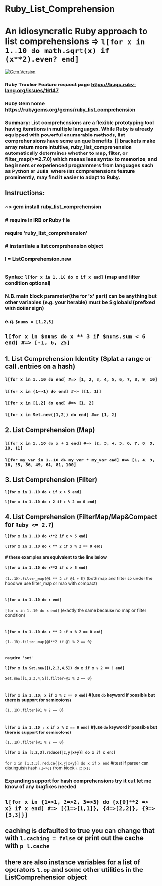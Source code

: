 # Ruby_List_Comprehension
# An idiosyncratic Ruby approach to list comprehensions => `l[for x in 1..10 do math.sqrt(x) if (x**2).even? end]`
[![Gem Version](https://badge.fury.io/rb/ruby_list_comprehension.svg)](https://badge.fury.io/rb/ruby_list_comprehension)
### Ruby Tracker Feature request page https://bugs.ruby-lang.org/issues/16147 
### Ruby Gem home  https://rubygems.org/gems/ruby_list_comprehension
### Summary: List comprehensions are a flexible prototyping tool having iterations in multiple languages. While Ruby is already equipped with powerful enumerable methods, list comprehensions have some unique benefits: [] brackets make array return more intuitive, ruby_list_comprehension automatically determines whether to map, filter, or filter_map(>=2.7.0) which means less syntax to memorize, and beginners or experienced programmers from languages such as Python or Julia, where list comprehensions feature prominently, may find it easier to adapt to Ruby. 
## Instructions:
### ~> gem install ruby_list_comprehension

### # require in IRB or Ruby file
### require 'ruby_list_comprehension'
### # instantiate a list comprehension object
### l = ListComprehension.new
#

### Syntax: `l[for x in 1..10 do x if x end]` (map and filter condition optional)

### N.B. main block parameter(the for 'x' part) can be anything but other variables (e.g. your iterable) must be $ globals!(prefixed with dollar sign)         
### e.g. `$nums = [1,2,3]`
## `l[for x in $nums do x ** 3 if $nums.sum < 6 end] #=> [-1, 6, 25]`

## 1. List Comprehension Identity (Splat a range or call .entries on a hash)

### `l[for x in 1..10 do end] #=> [1, 2, 3, 4, 5, 6, 7, 8, 9, 10]`
### `l[for x in {1=>1} do end] #=> [[1, 1]]`
### `l[for x in [1,2] do end] #=> [1, 2]`
### `l[for x in Set.new([1,2]) do end] #=> [1, 2]`

## 2. List Comprehension (Map)
### `l[for x in 1..10 do x + 1 end] #=> [2, 3, 4, 5, 6, 7, 8, 9, 10, 11]`
### `l[for my_var in 1..10 do my_var * my_var end] #=> [1, 4, 9, 16, 25, 36, 49, 64, 81, 100]`

## 3. List Comprehension (Filter)
#### `l[for x in 1..10 do x if x > 5 end]` 
#### `l[for x in 1..10 do x 2 if x % 2 == 0 end]` 

## 4. List Comprehension (FilterMap/Map&Compact for `Ruby <= 2.7`)
#### `l[for x in 1..10 do x**2 if x > 5 end]` 
#### `l[for x in 1..10 do x ** 2 if x % 2 == 0 end]` 

#### # these examples are equivalent to the line below
#### `l[for x in 1..10 do x**2 if x > 5 end]`
`(1..10).filter_map{@1 ** 2 if @1 > 5}` (both map and filter so under the hood we use filter_map or map with compact)
#
#### `l[for x in 1..10 do x end]`
`[for x in 1..10 do x end]`  (exactly the same because no map or filter condition)
#
#### `l[for x in 1..10 do x ** 2 if x % 2 == 0 end]` 
`(1..10).filter_map{@1**2 if @1 % 2 == 0}`
#
#### `require 'set'`
#### `l[for x in Set.new([1,2,3,4,5]) do x if x % 2 == 0 end]` 
`Set.new([1,2,3,4,5]).filter{@1 % 2 == 0}`

#
#### `l[for x in 1..10; x if x % 2 == 0 end]` #(use `do` keyword if possible but there is support for semicolons)
`(1..10).filter{@1 % 2 == 0}`
#
#### `l[for x in 1..10 ; x if x % 2 == 0 end]`  #(use `do` keyword if possible but there is support for semicolons)
`(1..10).filter{@1 % 2 == 0}`

#### `l[for x in [1,2,3].reduce{|x,y|x+y}] do x if x end]`
`for x in [1,2,3].reduce{|x,y|x+y}] do x if x end`  #(test if parser can distinguish hash `{1=>1}` from block `{|x|x})`

### Expanding support for hash comprehensions try it out let me know of any bugfixes needed
## `l[for x in {1=>1, 2=>2, 3=>3} do {x[0]**2 => x} if x end] #=> [{1=>[1,1]}, {4=>[2,2]}, {9=>[3,3]}]`


## caching is defaulted to true you can change that with `l.caching = false` or print out the cache with `p l.cache`
## there are also instance variables for a list of operators `l.op` and some other utilities in the ListComprehension object
